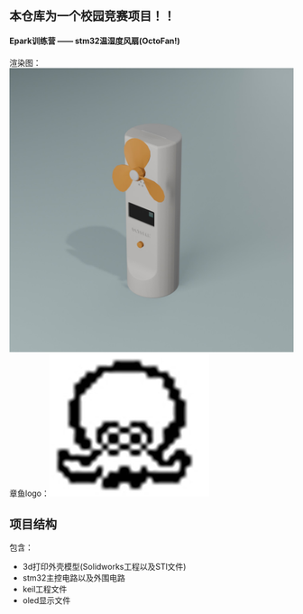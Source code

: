 ## 本仓库为一个校园竞赛项目！！
#### Epark训练营 —— stm32温湿度风扇(OctoFan!)
渲染图：![渲染图](Imgs/render.jpg)
章鱼logo：![渲染图](Imgs/Logo.jpg)

## 项目结构
包含：
- 3d打印外壳模型(Solidworks工程以及STl文件)
- stm32主控电路以及外围电路
- keil工程文件
- oled显示文件
